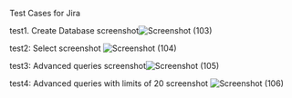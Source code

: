 Test Cases for Jira


test1. Create Database
screenshot![Screenshot (103)](https://github.com/boomlion8/mindsdb-test/assets/104100587/63168962-c303-4739-bbd0-4d2473ce33cd)


test2: Select
screenshot 
![Screenshot (104)](https://github.com/boomlion8/mindsdb-test/assets/104100587/fd792177-c19b-4bf9-a1c4-e773064681c9)

test3: Advanced queries
screenshot![Screenshot (105)](https://github.com/boomlion8/mindsdb-test/assets/104100587/c3100c1f-82c1-4a80-afc8-b583fcbf2e52)


test4: Advanced queries with limits of 20
screenshot ![Screenshot (106)](https://github.com/boomlion8/mindsdb-test/assets/104100587/f8b12690-8f90-4d62-906f-a5c53fd1c763)
